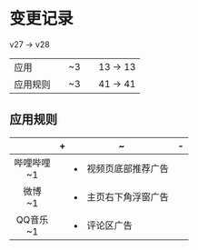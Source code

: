 # 变更记录

v27 -> v28

||||||
|-|:-:|:-:|:-:|:-:|
|应用||~3||13 -> 13|
|应用规则||~3||41 -> 41|

## 应用规则

||+|~|-|
|:-:|-|-|-|
|哔哩哔哩<br>~1||<li>视频页底部推荐广告||
|微博<br>~1||<li>主页右下角浮窗广告||
|QQ音乐<br>~1||<li>评论区广告||

